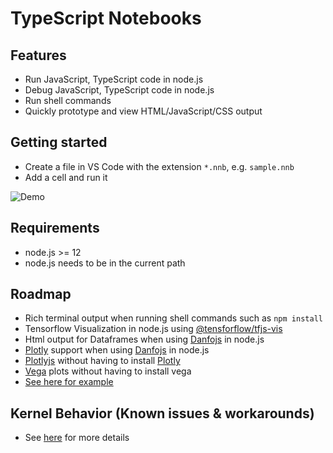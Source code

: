 # TypeScript Notebooks
## Features
* Run JavaScript, TypeScript code in node.js
* Debug JavaScript, TypeScript code in node.js
* Run shell commands
* Quickly prototype and view HTML/JavaScript/CSS output

## Getting started
* Create a file in VS Code with the extension `*.nnb`, e.g. `sample.nnb`
* Add a cell and run it

![Demo](https://user-images.githubusercontent.com/1948812/129159454-0fb4f7be-98be-4f69-a4f1-a0a7a9db634f.gif)

## Requirements
* node.js >= 12
* node.js needs to be in the current path

## Roadmap
* Rich terminal output when running shell commands such as `npm install`
* Tensorflow Visualization in node.js using [@tensforflow/tfjs-vis](https://www.npmjs.com/package/@tensorflow/tfjs-vis)
* Html output for Dataframes when using [Danfojs](https://danfo.jsdata.org/) in node.js
* [Plotly](https://plotly.com/javascript/) support when using [Danfojs](https://danfo.jsdata.org/) in node.js
* [Plotlyjs](https://plotly.com/javascript/) without having to install [Plotly](https://plotly.com/javascript/)
* [Vega](https://vega.github.io/vega/) plots without having to install vega
* [See here for example](https://raw.githubusercontent.com/DonJayamanne/typescript-notebook/main/images/main.png)

## Kernel Behavior (Known issues & workarounds)
* See [here](https://github.com/DonJayamanne/typescript-notebook/wiki/Kernel-behaviour-(known-issues-&-workarounds)) for more details

